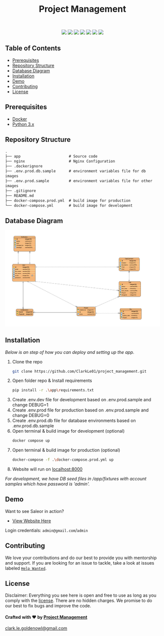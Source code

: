 <div align="center">
  <h1>Project Management</h1>
</div>
<br>
<p align='center'>
<img src="https://img.shields.io/badge/Django-239120?logo=django&logoColor=white" />
<img src="https://img.shields.io/badge/Python-239120?logo=python&logoColor=white" />
<img src="https://img.shields.io/badge/html5-E34F26?logo=html5&logoColor=white" />
<img src="https://img.shields.io/badge/css3-1572B6?logo=css3&logoColor=white" />
  <img src="https://img.shields.io/badge/css3-1572B6?logo=css3&logoColor=white" />
<img src="https://img.shields.io/badge/bootstrap-563D7C?logo=bootstrap&logoColor=white" />
<img src="https://img.shields.io/badge/Github-181717?logo=github&logoColor=white" />
</p>

## Table of Contents

- [Prerequisites](#prerequisites)
- [Repository Structure](#repository-structure)
- [Database Diagram](#database-diagram)
- [Installation](#installation)
- [Demo](#demo)
- [Contributing](#contributing)
- [License](#license)

## Prerequisites

- [Docker](https://www.docker.com/)
- [Python 3.x](https://www.python.org/)

## Repository Structure

    .
    ├── app                      # Source code
    ├── nginx                    # Nginx Configuration
    ├── .dockerignore
    ├── .env.prod.db.sample      # environment variables file for db images
    ├── .env.prod.sample         # environment variables file for other images
    ├── .gitignore
    ├── README.md
    ├── docker-compose.prod.yml  # build image for production
    └── docker-compose.yml       # build image for development

## Database Diagram

![image](https://github.com/ClarkLe01/project_management/blob/main/docs/db-diagram.png?raw=true)

## Installation

_Below is an step of how you can deploy and setting up the app._

1. Clone the repo
   ```sh
   git clone https://github.com/ClarkLe01/project_management.git
   ```
2. Open folder repo & Install requirements
   ```sh
   pip install -r .\app\requirements.txt
   ```
4. Create .env.dev file for development based on .env.prod.sample and change DEBUG=1
5. Create .env.prod file for production based on .env.prod.sample and change DEBUG=0
6. Create .env.prod.db file for database environments based on .env.prod.db.sample
7. Open terminal & build image for development (optional)
   ```sh
   docker compose up
   ```
8. Open terminal & build image for production (optional)
   ```sh
   docker-compose -f .\docker-compose.prod.yml up 
   ```
9. Website will run on [localhost:8000](http://localhost:8000)

_For development, we have DB seed files in <repo>/app/fixtures with account samples which have password is 'admin'._

## Demo

Want to see Saleor in action?

* [View Website Here]()

Login credentials: `admin@gmail.com`/`admin`

## Contributing

We love your contributions and do our best to provide you with mentorship and support. If you are looking for an issue to tackle, take a look at issues labeled [`Help Wanted`](https://github.com/ClarkLe01/project_management/issues).

## License

Disclaimer: Everything you see here is open and free to use as long as you comply with the [license](https://github.com/ClarkLe01/project_management/blob/main/LICENSE). There are no hidden charges. We promise to do our best to fix bugs and improve the code.

#### Crafted with ❤️ by [Project Management](https://github.com/ClarkLe01)

clark.le.goldenowl@gmail.com
